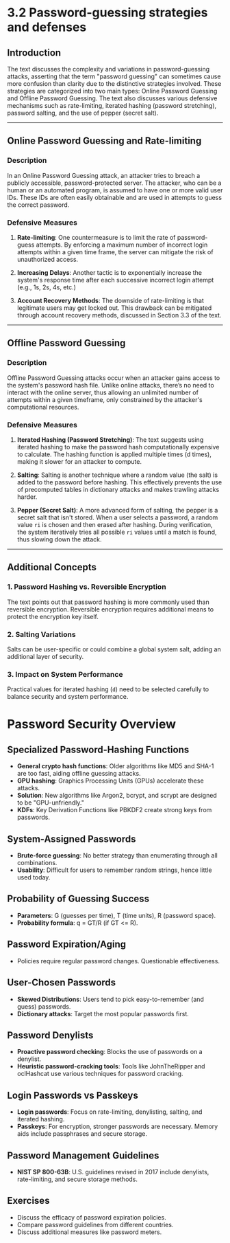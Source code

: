 # 3.2 Password-guessing strategies and defenses

## Introduction

The text discusses the complexity and variations in password-guessing attacks, asserting that the term "password guessing" can sometimes cause more confusion than clarity due to the distinctive strategies involved. These strategies are categorized into two main types: Online Password Guessing and Offline Password Guessing. The text also discusses various defensive mechanisms such as rate-limiting, iterated hashing (password stretching), password salting, and the use of pepper (secret salt).

---

## Online Password Guessing and Rate-limiting

### Description

In an Online Password Guessing attack, an attacker tries to breach a publicly accessible, password-protected server. The attacker, who can be a human or an automated program, is assumed to have one or more valid user IDs. These IDs are often easily obtainable and are used in attempts to guess the correct password.

### Defensive Measures

1. **Rate-limiting**: One countermeasure is to limit the rate of password-guess attempts. By enforcing a maximum number of incorrect login attempts within a given time frame, the server can mitigate the risk of unauthorized access.

2. **Increasing Delays**: Another tactic is to exponentially increase the system's response time after each successive incorrect login attempt (e.g., 1s, 2s, 4s, etc.)

3. **Account Recovery Methods**: The downside of rate-limiting is that legitimate users may get locked out. This drawback can be mitigated through account recovery methods, discussed in Section 3.3 of the text.

---

## Offline Password Guessing

### Description

Offline Password Guessing attacks occur when an attacker gains access to the system's password hash file. Unlike online attacks, there’s no need to interact with the online server, thus allowing an unlimited number of attempts within a given timeframe, only constrained by the attacker's computational resources.

### Defensive Measures

1. **Iterated Hashing (Password Stretching)**: The text suggests using iterated hashing to make the password hash computationally expensive to calculate. The hashing function is applied multiple times (d times), making it slower for an attacker to compute.

2. **Salting**: Salting is another technique where a random value (the salt) is added to the password before hashing. This effectively prevents the use of precomputed tables in dictionary attacks and makes trawling attacks harder.

3. **Pepper (Secret Salt)**: A more advanced form of salting, the pepper is a secret salt that isn't stored. When a user selects a password, a random value `ri` is chosen and then erased after hashing. During verification, the system iteratively tries all possible `ri` values until a match is found, thus slowing down the attack.

---

## Additional Concepts

### 1. Password Hashing vs. Reversible Encryption

The text points out that password hashing is more commonly used than reversible encryption. Reversible encryption requires additional means to protect the encryption key itself.

### 2. Salting Variations

Salts can be user-specific or could combine a global system salt, adding an additional layer of security.

### 3. Impact on System Performance

Practical values for iterated hashing (`d`) need to be selected carefully to balance security and system performance.

# Password Security Overview

## Specialized Password-Hashing Functions
- **General crypto hash functions**: Older algorithms like MD5 and SHA-1 are too fast, aiding offline guessing attacks.
- **GPU hashing**: Graphics Processing Units (GPUs) accelerate these attacks.
- **Solution**: New algorithms like Argon2, bcrypt, and scrypt are designed to be "GPU-unfriendly."
- **KDFs**: Key Derivation Functions like PBKDF2 create strong keys from passwords.

## System-Assigned Passwords
- **Brute-force guessing**: No better strategy than enumerating through all combinations.
- **Usability**: Difficult for users to remember random strings, hence little used today.

## Probability of Guessing Success
- **Parameters**: G (guesses per time), T (time units), R (password space).
- **Probability formula**: q = GT/R (if GT <= R).

## Password Expiration/Aging
- Policies require regular password changes. Questionable effectiveness.

## User-Chosen Passwords
- **Skewed Distributions**: Users tend to pick easy-to-remember (and guess) passwords.
- **Dictionary attacks**: Target the most popular passwords first.

## Password Denylists
- **Proactive password checking**: Blocks the use of passwords on a denylist.
- **Heuristic password-cracking tools**: Tools like JohnTheRipper and oclHashcat use various techniques for password cracking.

## Login Passwords vs Passkeys
- **Login passwords**: Focus on rate-limiting, denylisting, salting, and iterated hashing.
- **Passkeys**: For encryption, stronger passwords are necessary. Memory aids include passphrases and secure storage.

## Password Management Guidelines
- **NIST SP 800-63B**: U.S. guidelines revised in 2017 include denylists, rate-limiting, and secure storage methods.

## Exercises
- Discuss the efficacy of password expiration policies.
- Compare password guidelines from different countries.
- Discuss additional measures like password meters.
